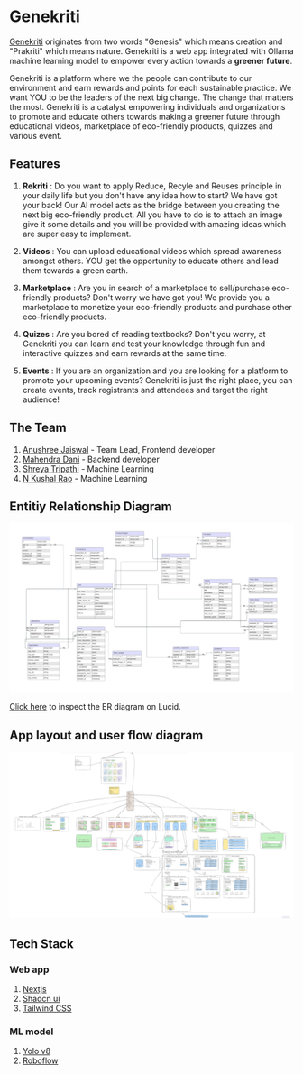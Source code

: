 # Genekriti

[Genekriti](https://genekriti.vercel.app) originates from two words "Genesis" which means creation and "Prakriti" which means nature. Genekriti is a web app integrated with Ollama machine learning model to empower every action towards a **greener future**.

Genekriti is a platform where we the people can contribute to our environment and earn rewards and points for each sustainable practice. We want YOU to be the leaders of the next big change. The change that matters the most. Genekriti is a catalyst empowering individuals and organizations to promote and educate others towards making a greener future through educational videos, marketplace of eco-friendly products, quizzes and various event.

## Features

1. **Rekriti** : Do you want to apply Reduce, Recyle and Reuses principle in your daily life but you don't have any idea how to start? We have got your back! Our AI model acts as the bridge between you creating the next big eco-friendly product. All you have to do is to attach an image give it some details and you will be provided with amazing ideas which are super easy to implement.

2. **Videos** : You can upload educational videos which spread awareness amongst others. YOU get the opportunity to educate others and lead them towards a green earth.

3. **Marketplace** : Are you in search of a marketplace to sell/purchase eco-friendly products? Don't worry we have got you! We provide you a marketplace to monetize your eco-friendly products and purchase other eco-friendly products.

4. **Quizes** : Are you bored of reading textbooks? Don't you worry, at Genekriti you can learn and test your knowledge through fun and interactive quizzes and earn rewards at the same time.

5. **Events** : If you are an organization and you are looking for a platform to promote your upcoming events? Genekriti is just the right place, you can create events, track registrants and attendees and target the right audience!

## The Team

1. [Anushree Jaiswal](https://github.com/coderKrysio/) - Team Lead, Frontend developer
2. [Mahendra Dani](https://github.com/MahendraDani) - Backend developer
3. [Shreya Tripathi]() - Machine Learning
4. [N Kushal Rao](https://github.com/xanterkushal) - Machine Learning

## Entitiy Relationship Diagram

![ER diagram](/public/images/er.png)

[Click here](https://lucid.app/lucidchart/9bced5c7-ffa6-4349-97a6-2795c18185ac/edit?viewport_loc=-1587%2C-395%2C2524%2C1424%2C0_0&invitationId=inv_426424eb-838e-4cd3-b9b9-453e2ef225a4) to inspect the ER diagram on Lucid.

## App layout and user flow diagram

![App layout](/public/images/app.png)

## Tech Stack

### Web app

1. [Nextjs](https://nextjs.org/)
2. [Shadcn ui](https://ui.shadcn.com/)
3. [Tailwind CSS](https://tailwindcss.com/docs/installation)

### ML model

1. [Yolo v8](https://yolov8.com/)
2. [Roboflow](https://roboflow.com/)
